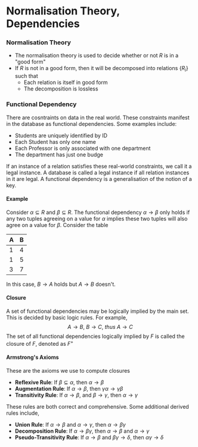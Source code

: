 # Normalisation Theory, Dependencies
### Normalisation Theory
* The normalisation theory is used to decide whether or not $R$ is in a "good form"
* If $R$ is not in a good form, then it will be decomposed into relations $\{R_i\}$ such that
	* Each relation is itself in good form
	* The decomposition is lossless

### Functional Dependency
There are cosntraints on data in the real world. These constraints manifest in the database as functional dependencies. Some examples include:
* Students are uniquely identified by ID
* Each Student has only one name
* Each Professor is only associated with one department
* The department has just one budge

If an instance of a relation satisfies these real-world constraints, we call it a legal instance. A database is called a legal instance if all relation instances in it are legal. A functional dependency is a generalisation of the notion of a key.

#### Example
Consider $\alpha \subseteq R$ and $\beta \subseteq R$. The functional dependency $\alpha \to \beta$  only holds if any two tuples agreeing on a value for $\alpha$ implies these two tuples will also agree on a value for $\beta$. Consider the table

| A   | B   |
| --- | --- |
| 1   | 4   |
| 1   | 5   |
| 3   | 7   |

In this case, $B \to A$ holds but $A \to B$ doesn't.

#### Closure
A set of functional dependencies may be logically implied by the main set. This is decided by basic logic rules. For example,
$$A \to B,\  B \to C,\  thus\  A \to C$$
The set of all functional dependencies logically implied by $F$ is called the closure of $F$, denoted as $F^+$ 

#### Armstrong's Axioms
These are the axioms we use to compute closures
* **Reflexive Rule**: If $\beta \subseteq \alpha$, then $\alpha \to \beta$ 
* **Augmentation Rule**: If $\alpha \to \beta$, then $\gamma \alpha \to \gamma \beta$ 
* **Transitivity Rule**: If $\alpha \to \beta$, and $\beta \to \gamma$, then $\alpha \to \gamma$ 

These rules are both correct and comprehensive. Some additional derived rules include,
* **Union Rule**: If $\alpha \to \beta$ and $\alpha \to \gamma$, then $\alpha \to \beta \gamma$ 
* **Decomposition Rule**: If $\alpha \to \beta \gamma$, then $\alpha \to \beta$ and $\alpha \to \gamma$ 
* **Pseudo-Transitivity Rule**: If $\alpha \to \beta$ and $\beta \gamma \to \delta$, then $\alpha \gamma \to \delta$

